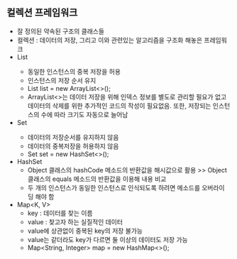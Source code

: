## 컬렉션 프레임워크
- 잘 정의된 약속된 구조의 클래스들
- 컬렉션 : 데이터의 저장, 그리고 이와 관련있는 알고리즘을 구조화 해놓은 프레임워크
- List<E>
  - 동일한 인스턴스의 중복 저장을 허용
  - 인스턴스의 저장 순서 유지
  - List<String> list = new ArrayList<>();
  - ArrayList<>는 데이터 저장을 위해 인덱스 정보를 별도로 관리할 필요가 없고 데이터의 삭제를 위한 추가적인 코드의 작성이 필요없음. 또한, 저장되는 인스턴스의 수에 따라 크기도 자동으로 늘어남
- Set<E>
  - 데이터의 저장순서를 유지하지 않음
  - 데이터의 중복저장을 허용하지 않음
  - Set<String> set = new HashSet<>();
- HashSet
  - Object 클래스의 hashCode 메소드의 반환값을 해시값으로 활용 >> Object 클래스의 equals 메소드의 반환값을 이용해 내용 비교
  - 두 개의 인스턴스가 동일한 인스턴스로 인식되도록 하려면 메소드를 오버라이딩 해야 함
- Map<K, V>
  - key : 데이터를 찾는 이름
  - value : 찾고자 하는 실질적인 데이터
  - value에 상관없이 중복된 key의 저장 불가능
  - value는 같더라도 key가 다르면 둘 이상의 데이터도 저장 가능
  - Map<String, Integer> map = new HashMap<>();